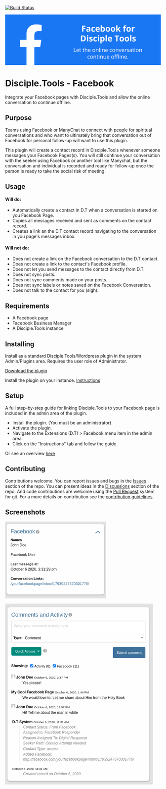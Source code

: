 [![Build Status](https://travis-ci.com/DiscipleTools/disciple-tools-facebook.svg?branch=master)](https://travis-ci.com/DiscipleTools/disciple-tools-facebook)

![Plugin Banner](https://raw.githubusercontent.com/DiscipleTools/disciple-tools-facebook/154258468f5bff204a09bd3397116167ffef5dca/includes/assets/facebook-banner.png)
# Disciple.Tools - Facebook

Integrate your Facebook pages with Disciple.Tools and allow the online conversation to continue offline.

## Purpose
Teams using Facebook or ManyChat to connect with people for spiritual conversations and who want to
ultimately bring that conversation out of Facebook for personal follow-up will want to use this plugin.

This plugin will create a contact record in Disciple.Tools whenever someone messages your Facebook Pages(s).
You will still continue your conversation with the seeker using Facebook or another tool like Manychat, but the
conversation and individual is recorded and ready for follow-up once the person is ready to take the social
risk of meeting.

## Usage

#### Will do:

- Automatically create a contact in D.T when a conversation is started on you Facebook Page.
- Copies all messages received and sent as comments on the contact record.
- Creates a link an the D.T contact record navigating to the conversation in you page's messages inbox.

#### Will not do:
- Does not create a link on the Facebook conversation to the D.T contact.
- Does not create a link to the contact's Facebook profile.
- Does not let you send messages to the contact directly from D.T.
- Does not sync posts.
- Does not sync comments made on your posts.
- Does not sync labels or notes saved on the Facebook Conversation.
- Does not talk to the contact for you (sigh).

## Requirements
- A Facebook page
- Facebook Business Manager
- A Disciple.Tools instance


## Installing
Install as a standard Disciple.Tools/Wordpress plugin in the system Admin/Plugins area. Requires the user role of Administrator.

[Download the plugin](https://github.com/DiscipleTools/disciple-tools-facebook/releases/latest/download/disciple-tools-facebook.zip)

Install the plugin on your instance. [Instructions](https://disciple.tools/user-docs/getting-started-info/admin/extensions-dt/plugins/)

## Setup

A full step-by-step guide for linking Disciple.Tools to your Facebook page is included in the admin area of the plugin.

- Install the plugin. (You must be an administrator)
- Activate the plugin.
- Navigate to the Extensions (D.T) > Facebook menu item in the admin area.
- Click on the "Instructions" tab and follow the guide.

Or see an overview [here](https://github.com/DiscipleTools/disciple-tools-facebook/wiki)

## Contributing

Contributions welcome. You can report issues and bugs in the
[Issues](https://github.com/DiscipleTools/disciple-tools-facebook/issues) section of the repo. You can present ideas
in the [Discussions](https://github.com/DiscipleTools/disciple-tools-facebook/discussions) section of the repo. And
code contributions are welcome using the [Pull Request](https://github.com/DiscipleTools/disciple-tools-facebook/pulls)
system for git. For a more details on contribution see the
[contribution guidelines](https://github.com/DiscipleTools/disciple-tools-facebook/blob/master/CONTRIBUTING.md).

## Screenshots

![Facebook Tile](https://raw.githubusercontent.com/DiscipleTools/disciple-tools-facebook/master/includes/assets/facebook_tile.png)

![Facebook Comments](https://raw.githubusercontent.com/DiscipleTools/disciple-tools-facebook/master/includes/assets/facebook_comments.png)

